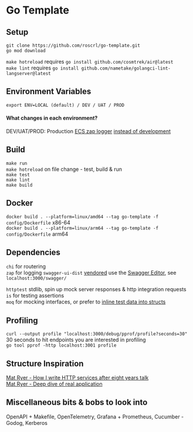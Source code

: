 # Go Template

## Setup

`git clone https://github.com/roscrl/go-template.git`  
`go mod download`

`make hotreload` requires `go install github.com/cosmtrek/air@latest`  
`make lint` requires `go install github.com/nametake/golangci-lint-langserver@latest`

## Environment Variables

`export ENV=LOCAL (default) / DEV / UAT / PROD`

#### What changes in each environment?

DEV/UAT/PROD: Production [ECS zap logger](https://www.elastic.co/guide/en/ecs-logging/go-zap/current/setup.html) [instead of development](https://pkg.go.dev/go.uber.org/zap#hdr-Configuring_Zap)

## Build

`make run`  
`make hotreload` on file change - test, build & run  
`make test`  
`make lint`  
`make build`

## Docker

`docker build . --platform=linux/amd64 --tag go-template -f config/Dockerfile` x86-64  
`docker build . --platform=linux/arm64 --tag go-template -f config/Dockerfile` arm64

## Dependencies

`chi` for routering  
`zap` for logging
`swagger-ui-dist` [vendored](https://github.com/swagger-api/swagger-ui) use the [Swagger Editor](https://editor.swagger.io), see `localhost:3000/swagger/`

`httptest` stdlib, spin up mock server responses & http integration requests  
`is` for testing assertions  
`moq` for mocking interfaces, or prefer to [inline test data into structs](https://jrock.us/posts/go-interfaces/)

## Profiling

`curl --output profile "localhost:3000/debug/pprof/profile?seconds=30"` 30 seconds to hit endpoints you are interested in profiling  
`go tool pprof -http localhost:3001 profile`

## Structure Inspiration

[Mat Ryer - How I write HTTP services after eight years talk](https://www.youtube.com/watch?v=XGVZ0Ip4XPM)  
[Mat Ryer - Deep dive of real application](https://www.youtube.com/watch?v=VRZZeJwIAIM)

## Miscellaneous bits & bobs to look into

OpenAPI + Makefile, OpenTelemetry, Grafana + Prometheus, Cucumber - Godog, Kerberos
